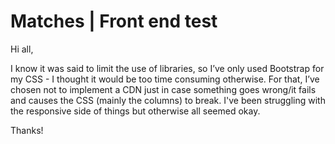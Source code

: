 # Matches | Front end test

Hi all,

I know it was said to limit the use of libraries, so I’ve only used Bootstrap for my CSS - I thought it would be too time consuming otherwise. For that, I’ve chosen not to implement a CDN just in case something goes wrong/it fails and causes the CSS (mainly the columns) to break.
I've been struggling with the responsive side of things but otherwise all seemed okay.

Thanks!
